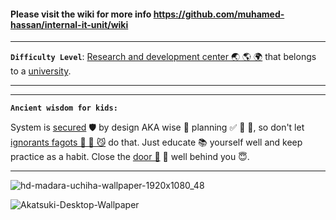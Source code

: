 #### Please visit the wiki for more info https://github.com/muhamed-hassan/internal-it-unit/wiki

***

**`Difficulty Level`**: [Research and development center 🌏 🌎 🌍](https://en.wikipedia.org/wiki/Research_and_development) that belongs to a [university](https://en.wikipedia.org/wiki/University).

***
***

**`Ancient wisdom for kids:`** 

System is [secured](https://en.wikipedia.org/wiki/Security) 🛡 by design AKA wise 🧠 planning ✅ 💯 📝, so don't let [ignorants fagots 🤡 🎠 😼](https://github.com/muhamed-hassan/production_deployment_syndrome/wiki/Bad-examples-of-parents) do that. Just educate 📚 yourself well and keep practice as a habit. Close the [door 🚪](https://en.wikipedia.org/wiki/Gate) 💯 well behind you 😇.

***

![hd-madara-uchiha-wallpaper-1920x1080_48](https://user-images.githubusercontent.com/17825804/219564495-6f3ca3cc-6576-4ebc-b977-00b123af45af.jpg)

![Akatsuki-Desktop-Wallpaper](https://user-images.githubusercontent.com/17825804/233147949-8b123603-3184-48be-bf47-876ce8832112.jpg)
